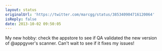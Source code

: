 ```yaml
---
layout: status
originalUrl: 'https://twitter.com/marcgg/status/385340904716120064'
isReply: false
date: 2013-10-02 09:50:05
---
```


My new hobby: check the appstore to see if QA validated the new version of @appgyver's scanner. Can't wait to see if it fixes my issues!
